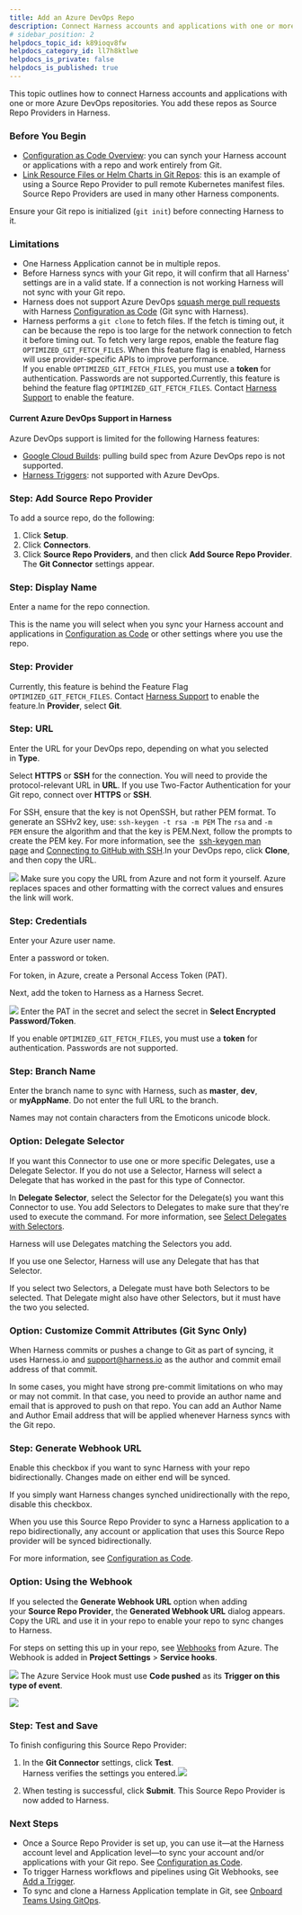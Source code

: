 ```yaml
---
title: Add an Azure DevOps Repo
description: Connect Harness accounts and applications with one or more Azure DevOps repositories.
# sidebar_position: 2
helpdocs_topic_id: k89ioqv8fw
helpdocs_category_id: ll7h8ktlwe
helpdocs_is_private: false
helpdocs_is_published: true
---
```


This topic outlines how to connect Harness accounts and applications with one or more Azure DevOps repositories. You add these repos as Source Repo Providers in Harness.

### Before You Begin

* [Configuration as Code Overview](../../config-as-code/configuration-as-code.md): you can synch your Harness account or applications with a repo and work entirely from Git.
* [Link Resource Files or Helm Charts in Git Repos](../../../continuous-delivery/kubernetes-deployments/link-resource-files-or-helm-charts-in-git-repos.md): this is an example of using a Source Repo Provider to pull remote Kubernetes manifest files. Source Repo Providers are used in many other Harness components.

Ensure your Git repo is initialized (`git init`) before connecting Harness to it.

### Limitations

* One Harness Application cannot be in multiple repos.
* Before Harness syncs with your Git repo, it will confirm that all Harness' settings are in a valid state. If a connection is not working Harness will not sync with your Git repo.
* Harness does not support Azure DevOps [squash merge pull requests](https://docs.microsoft.com/en-us/azure/devops/repos/git/merging-with-squash) with Harness [Configuration as Code](../../config-as-code/configuration-as-code.md) (Git sync with Harness).
* Harness performs a `git clone` to fetch files. If the fetch is timing out, it can be because the repo is too large for the network connection to fetch it before timing out. To fetch very large repos, enable the feature flag `OPTIMIZED_GIT_FETCH_FILES`. When this feature flag is enabled, Harness will use provider-specific APIs to improve performance.  
If you enable `OPTIMIZED_GIT_FETCH_FILES`, you must use a **token** for authentication. Passwords are not supported.Currently, this feature is behind the feature flag `OPTIMIZED_GIT_FETCH_FILES`. Contact [Harness Support](mailto:support@harness.io) to enable the feature.

#### Current Azure DevOps Support in Harness

Azure DevOps support is limited for the following Harness features:

* [Google Cloud Builds](../../../continuous-delivery/google-cloud/trigger-google-cloud-builds.md): pulling build spec from Azure DevOps repo is not supported.
* [Harness Triggers](../../../continuous-delivery/model-cd-pipeline/triggers/add-a-trigger-2.md): not supported with Azure DevOps.

### Step: Add Source Repo Provider

To add a source repo, do the following:

1. Click **Setup**.
2. Click **Connectors**.
3. Click **Source Repo Providers**, and then click **Add Source Repo Provider**. The **Git Connector** settings appear.

### Step: Display Name

Enter a name for the repo connection.

This is the name you will select when you sync your Harness account and applications in [Configuration as Code](../../config-as-code/configuration-as-code.md) or other settings where you use the repo.

### Step: Provider

Currently, this feature is behind the Feature Flag `OPTIMIZED_GIT_FETCH_FILES`. Contact [Harness Support](mailto:support@harness.io) to enable the feature.In **Provider**, select **Git**.

### Step: URL

Enter the URL for your DevOps repo, depending on what you selected in **Type**.

Select **HTTPS** or **SSH** for the connection. You will need to provide the protocol-relevant URL in **URL**. If you use Two-Factor Authentication for your Git repo, connect over **HTTPS** or **SSH**.

For SSH, ensure that the key is not OpenSSH, but rather PEM format. To generate an SSHv2 key, use: `ssh-keygen -t rsa -m PEM` The `rsa` and `-m PEM` ensure the algorithm and that the key is PEM.Next, follow the prompts to create the PEM key. For more information, see the  [ssh-keygen man page](https://linux.die.net/man/1/ssh-keygen) and [Connecting to GitHub with SSH](https://help.github.com/en/github/authenticating-to-github/connecting-to-github-with-ssh).In your DevOps repo, click **Clone**, and then copy the URL.

![](./static/add-an-azure-dev-ops-repo-12.png)
Make sure you copy the URL from Azure and not form it yourself. Azure replaces spaces and other formatting with the correct values and ensures the link will work.

### Step: Credentials

Enter your Azure user name.

Enter a password or token.

For token, in Azure, create a Personal Access Token (PAT).

Next, add the token to Harness as a Harness Secret.

![](./static/add-an-azure-dev-ops-repo-13.png)
Enter the PAT in the secret and select the secret in **Select Encrypted Password/Token**.

If you enable `OPTIMIZED_GIT_FETCH_FILES`, you must use a **token** for authentication. Passwords are not supported.

### Step: Branch Name

Enter the branch name to sync with Harness, such as **master**, **dev**, or **myAppName**. Do not enter the full URL to the branch.

Names may not contain characters from the Emoticons unicode block.

### Option: Delegate Selector

If you want this Connector to use one or more specific Delegates, use a Delegate Selector. If you do not use a Selector, Harness will select a Delegate that has worked in the past for this type of Connector.

In **Delegate Selector**, select the Selector for the Delegate(s) you want this Connector to use. You add Selectors to Delegates to make sure that they're used to execute the command. For more information, see [Select Delegates with Selectors](../manage-delegates/select-delegates-for-specific-tasks-with-selectors.md).

Harness will use Delegates matching the Selectors you add.

If you use one Selector, Harness will use any Delegate that has that Selector.

If you select two Selectors, a Delegate must have both Selectors to be selected. That Delegate might also have other Selectors, but it must have the two you selected.

### Option: Customize Commit Attributes (Git Sync Only)

When Harness commits or pushes a change to Git as part of syncing, it uses Harness.io and support@harness.io as the author and commit email address of that commit.

In some cases, you might have strong pre-commit limitations on who may or may not commit. In that case, you need to provide an author name and email that is approved to push on that repo. You can add an Author Name and Author Email address that will be applied whenever Harness syncs with the Git repo.

### Step: Generate Webhook URL

Enable this checkbox if you want to sync Harness with your repo bidirectionally. Changes made on either end will be synced.

If you simply want Harness changes synched unidirectionally with the repo, disable this checkbox.

When you use this Source Repo Provider to sync a Harness application to a repo bidirectionally, any account or application that uses this Source Repo provider will be synced bidirectionally.

For more information, see [Configuration as Code](../../config-as-code/configuration-as-code.md).

### Option: Using the Webhook

If you selected the **Generate Webhook URL** option when adding your **Source Repo Provider**, the **Generated Webhook URL** dialog appears. Copy the URL and use it in your repo to enable your repo to sync changes to Harness.

For steps on setting this up in your repo, see [Webhooks](https://docs.microsoft.com/en-us/azure/devops/service-hooks/services/webhooks?view=azure-devops) from Azure. The Webhook is added in **Project Settings** > **Service hooks**.

![](./static/add-an-azure-dev-ops-repo-14.png)
The Azure Service Hook must use **Code pushed** as its **Trigger on this type of event**.

![](./static/add-an-azure-dev-ops-repo-15.png)


### Step: Test and Save

To finish configuring this Source Repo Provider:

1. In the **Git Connector** settings, click **Test**.  
Harness verifies the settings you entered.![](./static/add-an-azure-dev-ops-repo-16.png)

2. When testing is successful, click **Submit**. This Source Repo Provider is now added to Harness.

### Next Steps

* Once a Source Repo Provider is set up, you can use it—at the Harness account level and Application level—to sync your account and/or applications with your Git repo. See [Configuration as Code](../../config-as-code/configuration-as-code.md).
* To trigger Harness workflows and pipelines using Git Webhooks, see [Add a Trigger](../../../continuous-delivery/model-cd-pipeline/triggers/add-a-trigger-2.md).
* To sync and clone a Harness Application template in Git, see [Onboard Teams Using GitOps](../../../continuous-delivery/harness-git-based/onboard-teams-using-git-ops.md).

